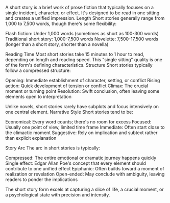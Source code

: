 A short story is a brief work of prose fiction that typically focuses on a single incident, character, or effect. It's designed to be read in one sitting and creates a unified impression.
Length
Short stories generally range from 1,000 to 7,500 words, though there's some flexibility:

Flash fiction: Under 1,000 words (sometimes as short as 100-300 words)
Traditional short story: 1,000-7,500 words
Novelette: 7,500-17,500 words (longer than a short story, shorter than a novella)

Reading Time
Most short stories take 15 minutes to 1 hour to read, depending on length and reading speed. This "single sitting" quality is one of the form's defining characteristics.
Structure
Short stories typically follow a compressed structure:

Opening: Immediate establishment of character, setting, or conflict
Rising action: Quick development of tension or conflict
Climax: The crucial moment or turning point
Resolution: Swift conclusion, often leaving some elements open to interpretation

Unlike novels, short stories rarely have subplots and focus intensively on one central element.
Narrative Style
Short stories tend to be:

Economical: Every word counts; there's no room for excess
Focused: Usually one point of view, limited time frame
Immediate: Often start close to the climactic moment
Suggestive: Rely on implication and subtext rather than explicit explanation

Story Arc
The arc in short stories is typically:

Compressed: The entire emotional or dramatic journey happens quickly
Single effect: Edgar Allan Poe's concept that every element should contribute to one unified effect
Epiphanic: Often builds toward a moment of realization or revelation
Open-ended: May conclude with ambiguity, leaving readers to ponder the implications

The short story form excels at capturing a slice of life, a crucial moment, or a psychological state with precision and intensity.
